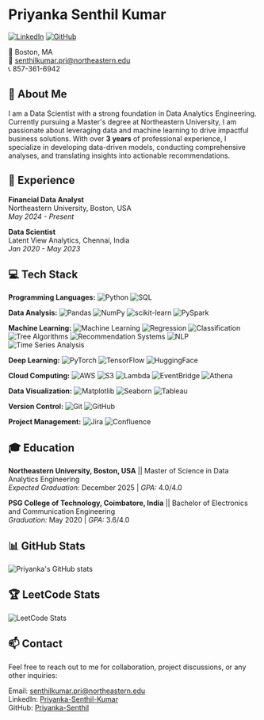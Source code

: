 # Priyanka Senthil Kumar

[![LinkedIn](https://img.shields.io/badge/-LinkedIn-blue)](https://www.linkedin.com/in/priyanka-25) [![GitHub](https://img.shields.io/badge/-GitHub-black)](https://github.com/priyanka-senthil)

📍 Boston, MA  
📧 [senthilkumar.pri@northeastern.edu](mailto:senthilkumar.pri@northeastern.edu)  
📞 857-361-6942  

## 🚀 About Me

I am a Data Scientist with a strong foundation in Data Analytics Engineering. Currently pursuing a Master's degree at Northeastern University, I am passionate about leveraging data and machine learning to drive impactful business solutions. With over **3 years** of professional experience, I specialize in developing data-driven models, conducting comprehensive analyses, and translating insights into actionable recommendations.

## 💼 Experience

**Financial Data Analyst**  
Northeastern University, Boston, USA  
*May 2024 - Present*

**Data Scientist**  
Latent View Analytics, Chennai, India  
*Jan 2020 - May 2023*


## 💻 Tech Stack

**Programming Languages:**
![Python](https://img.shields.io/badge/-Python-3776AB?logo=python&logoColor=white)
![SQL](https://img.shields.io/badge/-SQL-CC2927?logo=microsoft-sql-server&logoColor=white)

**Data Analysis:**
![Pandas](https://img.shields.io/badge/-Pandas-150458?logo=pandas&logoColor=white)
![NumPy](https://img.shields.io/badge/-NumPy-013243?logo=numpy&logoColor=white)
![scikit-learn](https://img.shields.io/badge/-scikit--learn-F7931E?logo=scikit-learn&logoColor=white)
![PySpark](https://img.shields.io/badge/-PySpark-E25A1C?logo=apache-spark&logoColor=white)

**Machine Learning:**
![Machine Learning](https://img.shields.io/badge/-Machine%20Learning-102230?logo=machine-learning&logoColor=white)
![Regression](https://img.shields.io/badge/-Regression-3178C6?logo=statistics&logoColor=white)
![Classification](https://img.shields.io/badge/-Classification-3178C6?logo=statistics&logoColor=white)
![Tree Algorithms](https://img.shields.io/badge/-Tree%20Algorithms-3178C6?logo=decision-tree&logoColor=white)
![Recommendation Systems](https://img.shields.io/badge/-Recommendation%20Systems-3178C6?logo=recommendation-engine&logoColor=white)
![NLP](https://img.shields.io/badge/-Natural%20Language%20Processing-3178C6?logo=nlp&logoColor=white)
![Time Series Analysis](https://img.shields.io/badge/-Time%20Series%20Analysis-3178C6?logo=time-series&logoColor=white)

**Deep Learning:**
![PyTorch](https://img.shields.io/badge/-PyTorch-EE4C2C?logo=pytorch&logoColor=white)
![TensorFlow](https://img.shields.io/badge/-TensorFlow-FF6F00?logo=tensorflow&logoColor=white)
![HuggingFace](https://img.shields.io/badge/-HuggingFace-FFD700?logo=huggingface&logoColor=white)

**Cloud Computing:**
![AWS](https://img.shields.io/badge/-AWS-232F3E?logo=amazon-aws&logoColor=white)
![S3](https://img.shields.io/badge/-S3-232F3E?logo=amazon-s3&logoColor=white)
![Lambda](https://img.shields.io/badge/-Lambda-232F3E?logo=aws-lambda&logoColor=white)
![EventBridge](https://img.shields.io/badge/-EventBridge-232F3E?logo=aws-eventbridge&logoColor=white)
![Athena](https://img.shields.io/badge/-Athena-232F3E?logo=aws-athena&logoColor=white)

**Data Visualization:**
![Matplotlib](https://img.shields.io/badge/-Matplotlib-4169E1?logo=matplotlib&logoColor=white)
![Seaborn](https://img.shields.io/badge/-Seaborn-69A5D8?logo=seaborn&logoColor=white)
![Tableau](https://img.shields.io/badge/-Tableau-E97627?logo=tableau&logoColor=white)

**Version Control:**
![Git](https://img.shields.io/badge/-Git-F05032?logo=git&logoColor=white)
![GitHub](https://img.shields.io/badge/-GitHub-181717?logo=github&logoColor=white)

**Project Management:**
![Jira](https://img.shields.io/badge/-Jira-0052CC?logo=jira&logoColor=white)
![Confluence](https://img.shields.io/badge/-Confluence-172B4D?logo=confluence&logoColor=white)


## 🎓 Education

**Northeastern University, Boston, USA** || Master of Science in Data Analytics Engineering  
*Expected Graduation:* December 2025 | *GPA:* 4.0/4.0  

**PSG College of Technology, Coimbatore, India**  || Bachelor of Electronics and Communication Engineering  
*Graduation:* May 2020 | *GPA:* 3.6/4.0  

## 📊 GitHub Stats

![Priyanka's GitHub stats](https://github-readme-stats.vercel.app/api?username=priyanka-senthil&show_icons=true&theme=radical)

## 🏆 LeetCode Stats

![LeetCode Stats](https://leetcard.jacoblin.cool/PriyankaSenthil?theme=dark&font=Bitter&ext=heatmap)

## 📫 Contact

Feel free to reach out to me for collaboration, project discussions, or any other inquiries:

Email: [senthilkumar.pri@northeastern.edu](mailto:senthilkumar.pri@northeastern.edu)  
LinkedIn: [Priyanka-Senthil-Kumar](https://www.linkedin.com/in/priyanka-25)  
GitHub: [Priyanka-Senthil](https://github.com/priyanka-senthil)
